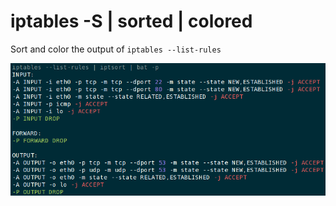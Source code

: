 # iptables -S | sorted | colored

Sort and color the output of `iptables --list-rules`

![Sorted and colored output](iptables_sorted_colored.png)

